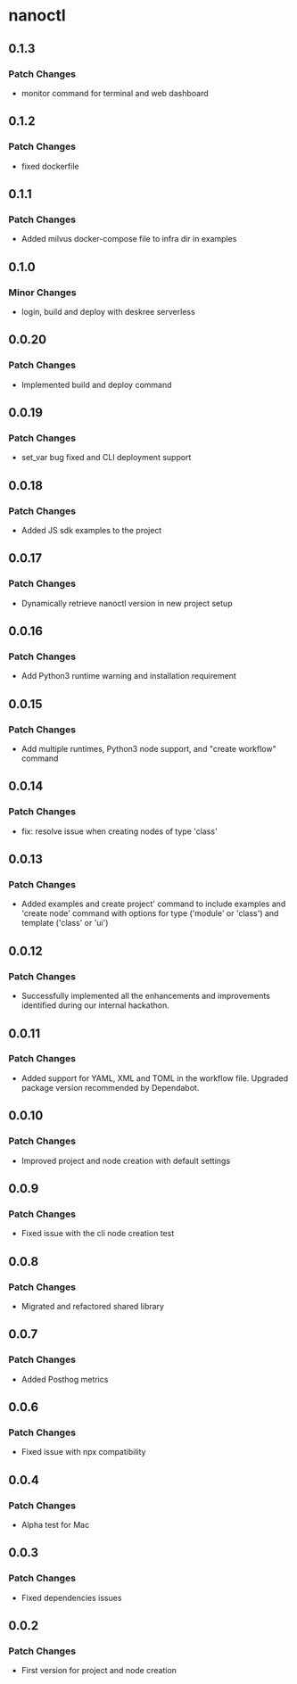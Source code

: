 # nanoctl

## 0.1.3

### Patch Changes

- monitor command for terminal and web dashboard

## 0.1.2

### Patch Changes

- fixed dockerfile

## 0.1.1

### Patch Changes

- Added milvus docker-compose file to infra dir in examples

## 0.1.0

### Minor Changes

- login, build and deploy with deskree serverless

## 0.0.20

### Patch Changes

- Implemented build and deploy command

## 0.0.19

### Patch Changes

- set_var bug fixed and CLI deployment support

## 0.0.18

### Patch Changes

- Added JS sdk examples to the project

## 0.0.17

### Patch Changes

- Dynamically retrieve nanoctl version in new project setup

## 0.0.16

### Patch Changes

- Add Python3 runtime warning and installation requirement

## 0.0.15

### Patch Changes

- Add multiple runtimes, Python3 node support, and "create workflow" command

## 0.0.14

### Patch Changes

- fix: resolve issue when creating nodes of type 'class'

## 0.0.13

### Patch Changes

- Added examples and create project' command to include examples and 'create node' command with options for type ('module' or 'class') and template ('class' or 'ui')

## 0.0.12

### Patch Changes

- Successfully implemented all the enhancements and improvements identified during our internal hackathon.

## 0.0.11

### Patch Changes

- Added support for YAML, XML and TOML in the workflow file. Upgraded package version recommended by Dependabot.

## 0.0.10

### Patch Changes

- Improved project and node creation with default settings

## 0.0.9

### Patch Changes

- Fixed issue with the cli node creation test

## 0.0.8

### Patch Changes

- Migrated and refactored shared library

## 0.0.7

### Patch Changes

- Added Posthog metrics

## 0.0.6

### Patch Changes

- Fixed issue with npx compatibility

## 0.0.4

### Patch Changes

- Alpha test for Mac

## 0.0.3

### Patch Changes

- Fixed dependencies issues

## 0.0.2

### Patch Changes

- First version for project and node creation
